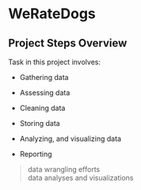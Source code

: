 # WeRateDogs
## Project Steps Overview
Task in this project involves:

- Gathering data

- Assessing data

- Cleaning data

- Storing data

- Analyzing, and visualizing data

- Reporting
> data wrangling efforts \
> data analyses and visualizations
